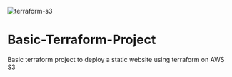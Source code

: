 ![terraform-s3](https://github.com/Sumyak-Jain/Basic-Terraform-Project/assets/46700921/97330043-95d2-4720-a451-7f5996566e16)


# Basic-Terraform-Project
Basic terraform project to deploy a static website using terraform on AWS S3
